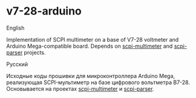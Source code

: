 v7-28-arduino
=============

English

Implementation of SCPI multimeter on a base of V7-28 voltmeter and Arduino Mega-compatible board.
Depends on [scpi-multimeter](https://github.com/andrey-nakin/scpi-multimeter) 
and [scpi-parser](https://github.com/andrey-nakin/scpi-parser) projects.

Русский

Исходные коды прошивки для микроконтроллера Arduino Mega, реализующая SCPI-мультиметр на базе цифрового вольтметра В7-28.
Основывается на проектах [scpi-multimeter](https://github.com/andrey-nakin/scpi-multimeter) 
и [scpi-parser](https://github.com/andrey-nakin/scpi-parser).
